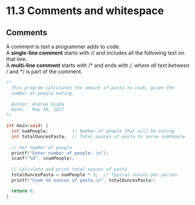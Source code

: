 # 11.3 Comments and whitespace

## Comments
A comment is text a programmer adds to code.   
A **single-line comment** starts with // and includes all the following text on that line.   
A **multi-line comment** starts with /* and ends with */, where all text between /* and */ is part of the comment.   
```c
/*
  This program calculates the amount of pasta to cook, given the
  number of people eating.
 
  Author: Andrea Giada
  Date:   May 30, 2017
*/

int main(void) {
  int numPeople;         // Number of people that will be eating
  int totalOuncesPasta;  // Total ounces of pasta to serve numPeople
 
  // Get number of people
  printf("Enter number of people: \n");
  scanf("%d", &numPeople);
 
  // Calculate and print total ounces of pasta
  totalOuncesPasta = numPeople * 3;  // Typical ounces per person
  printf("Cook %d ounces of pasta.\n", totalOuncesPasta);

  return 0;
}
```
